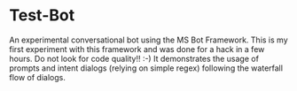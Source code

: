 # Test-Bot
An experimental conversational bot using the MS Bot Framework. This is my first experiment with this framework and was done for a hack in a few hours.
Do not look for code quality!! :-)
It demonstrates the usage of prompts and intent dialogs (relying on simple regex) following the waterfall flow of dialogs. 
